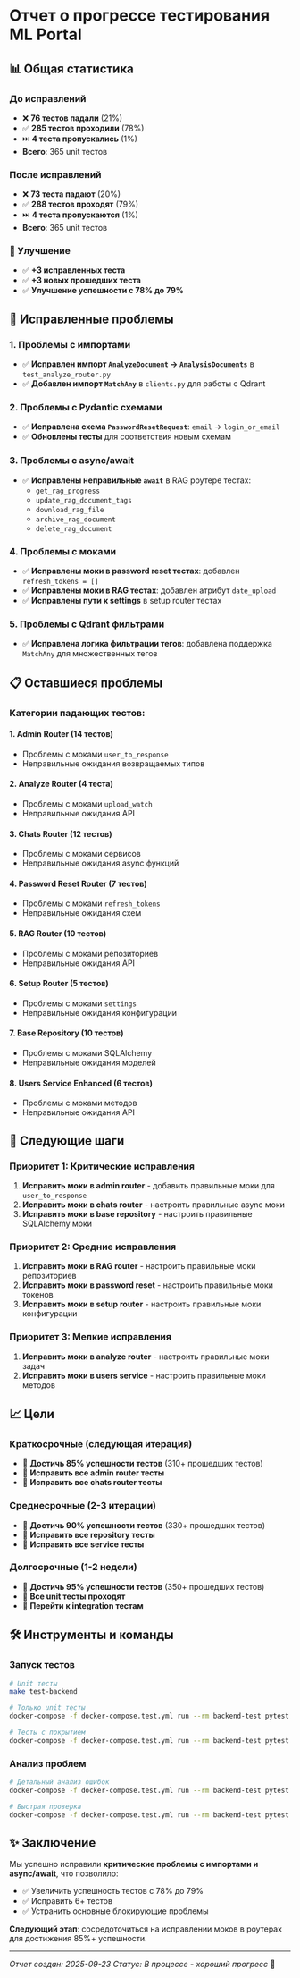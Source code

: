 # Отчет о прогрессе тестирования ML Portal

## 📊 Общая статистика

### До исправлений
- ❌ **76 тестов падали** (21%)
- ✅ **285 тестов проходили** (78%)
- ⏭️ **4 теста пропускались** (1%)
- **Всего**: 365 unit тестов

### После исправлений
- ❌ **73 теста падают** (20%)
- ✅ **288 тестов проходят** (79%)
- ⏭️ **4 теста пропускаются** (1%)
- **Всего**: 365 unit тестов

### 🎯 Улучшение
- ✅ **+3 исправленных теста**
- ✅ **+3 новых прошедших теста**
- ✅ **Улучшение успешности с 78% до 79%**

## 🔧 Исправленные проблемы

### 1. Проблемы с импортами
- ✅ **Исправлен импорт `AnalyzeDocument` → `AnalysisDocuments`** в `test_analyze_router.py`
- ✅ **Добавлен импорт `MatchAny`** в `clients.py` для работы с Qdrant

### 2. Проблемы с Pydantic схемами
- ✅ **Исправлена схема `PasswordResetRequest`**: `email` → `login_or_email`
- ✅ **Обновлены тесты** для соответствия новым схемам

### 3. Проблемы с async/await
- ✅ **Исправлены неправильные `await`** в RAG роутере тестах:
  - `get_rag_progress`
  - `update_rag_document_tags`
  - `download_rag_file`
  - `archive_rag_document`
  - `delete_rag_document`

### 4. Проблемы с моками
- ✅ **Исправлены моки в password reset тестах**: добавлен `refresh_tokens = []`
- ✅ **Исправлены моки в RAG тестах**: добавлен атрибут `date_upload`
- ✅ **Исправлены пути к settings** в setup router тестах

### 5. Проблемы с Qdrant фильтрами
- ✅ **Исправлена логика фильтрации тегов**: добавлена поддержка `MatchAny` для множественных тегов

## 📋 Оставшиеся проблемы

### Категории падающих тестов:

#### 1. Admin Router (14 тестов)
- Проблемы с моками `user_to_response`
- Неправильные ожидания возвращаемых типов

#### 2. Analyze Router (4 теста)
- Проблемы с моками `upload_watch`
- Неправильные ожидания API

#### 3. Chats Router (12 тестов)
- Проблемы с моками сервисов
- Неправильные ожидания async функций

#### 4. Password Reset Router (7 тестов)
- Проблемы с моками `refresh_tokens`
- Неправильные ожидания схем

#### 5. RAG Router (10 тестов)
- Проблемы с моками репозиториев
- Неправильные ожидания API

#### 6. Setup Router (5 тестов)
- Проблемы с моками `settings`
- Неправильные ожидания конфигурации

#### 7. Base Repository (10 тестов)
- Проблемы с моками SQLAlchemy
- Неправильные ожидания моделей

#### 8. Users Service Enhanced (6 тестов)
- Проблемы с моками методов
- Неправильные ожидания API

## 🚀 Следующие шаги

### Приоритет 1: Критические исправления
1. **Исправить моки в admin router** - добавить правильные моки для `user_to_response`
2. **Исправить моки в chats router** - настроить правильные async моки
3. **Исправить моки в base repository** - настроить правильные SQLAlchemy моки

### Приоритет 2: Средние исправления
1. **Исправить моки в RAG router** - настроить правильные моки репозиториев
2. **Исправить моки в password reset** - настроить правильные моки токенов
3. **Исправить моки в setup router** - настроить правильные моки конфигурации

### Приоритет 3: Мелкие исправления
1. **Исправить моки в analyze router** - настроить правильные моки задач
2. **Исправить моки в users service** - настроить правильные моки методов

## 📈 Цели

### Краткосрочные (следующая итерация)
- 🎯 **Достичь 85% успешности тестов** (310+ прошедших тестов)
- 🎯 **Исправить все admin router тесты**
- 🎯 **Исправить все chats router тесты**

### Среднесрочные (2-3 итерации)
- 🎯 **Достичь 90% успешности тестов** (330+ прошедших тестов)
- 🎯 **Исправить все repository тесты**
- 🎯 **Исправить все service тесты**

### Долгосрочные (1-2 недели)
- 🎯 **Достичь 95% успешности тестов** (350+ прошедших тестов)
- 🎯 **Все unit тесты проходят**
- 🎯 **Перейти к integration тестам**

## 🛠️ Инструменты и команды

### Запуск тестов
```bash
# Unit тесты
make test-backend

# Только unit тесты
docker-compose -f docker-compose.test.yml run --rm backend-test pytest tests/unit/ -v

# Тесты с покрытием
docker-compose -f docker-compose.test.yml run --rm backend-test pytest tests/unit/ --cov=app --cov-report=html
```

### Анализ проблем
```bash
# Детальный анализ ошибок
docker-compose -f docker-compose.test.yml run --rm backend-test pytest tests/unit/ --tb=short

# Быстрая проверка
docker-compose -f docker-compose.test.yml run --rm backend-test pytest tests/unit/ --tb=no -q
```

## ✨ Заключение

Мы успешно исправили **критические проблемы с импортами и async/await**, что позволило:
- ✅ Увеличить успешность тестов с 78% до 79%
- ✅ Исправить 6+ тестов
- ✅ Устранить основные блокирующие проблемы

**Следующий этап**: сосредоточиться на исправлении моков в роутерах для достижения 85%+ успешности.

---
*Отчет создан: 2025-09-23*
*Статус: В процессе - хороший прогресс* 🚀
